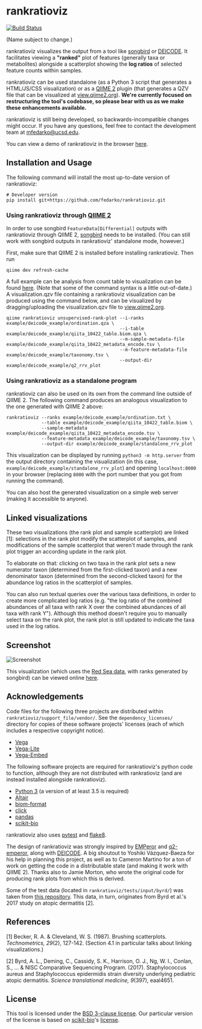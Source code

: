 # rankratioviz
[![Build Status](https://travis-ci.org/fedarko/rankratioviz.svg?branch=master)](https://travis-ci.org/fedarko/rankratioviz)

(Name subject to change.)

rankratioviz visualizes the output from a tool like
[songbird](https://github.com/mortonjt/songbird) or
[DEICODE](https://github.com/biocore/DEICODE). It facilitates viewing
a __"ranked"__ plot of features (generally taxa or metabolites) alongside
a scatterplot showing the __log ratios__ of selected feature counts within samples.

rankratioviz can be used standalone (as a Python 3 script that generates a
HTML/JS/CSS visualization) or as a [QIIME 2](https://qiime2.org/) plugin (that generates a QZV file that can be visualized at [view.qiime2.org](https://view.qiime2.org/)).
**We're
currently focused on restructuring the tool's codebase, so please bear with us as
we make these enhancements available.**

rankratioviz is still being developed, so backwards-incompatible changes might
occur. If you have any questions, feel free to contact the development team at
[mfedarko@ucsd.edu](mailto:mfedarko@ucsd.edu).

You can view a demo of rankratioviz in the browser [here](https://fedarko.github.io/rrv/).

## Installation and Usage

The following command will install the most up-to-date version of rankratioviz:
```
# Developer version
pip install git+https://github.com/fedarko/rankratioviz.git
```

### Using rankratioviz through [QIIME 2](https://qiime2.org/)

In order to use songbird `FeatureData[Differential]` outputs with rankratioviz
through QIIME 2, [songbird](https://github.com/mortonjt/songbird/) needs to be
installed. (You can still work with songbird outputs in rankratioviz'
standalone mode, however.)

First, make sure that QIIME 2 is installed before installing rankratioviz.
Then run

```
qiime dev refresh-cache
```

A full example can be analysis from count table to visualization can be found
[here](https://github.com/fedarko/rankratioviz/blob/master/example/deicode_all.ipynb).
(Note that some of the command syntax is a little out-of-date.)
A visualization.qzv file containing a rankratioviz visualization
can be produced using the command below, and can be visualized by dragging/uploading
the visualization.qzv file to
[view.qiime2.org](https://view.qiime2.org/).

```
qiime rankratioviz unsupervised-rank-plot --i-ranks example/deicode_example/ordination.qza \
                                          --i-table example/deicode_example/qiita_10422_table.biom.qza \
                                          --m-sample-metadata-file example/deicode_example/qiita_10422_metadata_encode.tsv \
                                          --m-feature-metadata-file example/deicode_example/taxonomy.tsv \
                                          --output-dir example/deicode_example/q2_rrv_plot
```

### Using rankratioviz as a standalone program

rankratioviz can also be used on its own from the command line outside of QIIME 2.
The following command produces an analogous visualization to the one generated
with QIIME 2 above:

```
rankratioviz --ranks example/deicode_example/ordination.txt \
             --table example/deicode_example/qiita_10422_table.biom \
             --sample-metadata example/deicode_example/qiita_10422_metadata_encode.tsv \
             --feature-metadata example/deicode_example/taxonomy.tsv \
             --output-dir example/deicode_example/standalone_rrv_plot
```

This visualization can be displayed by running `python3 -m http.server` from
the output directory containing the visualization (in this case,
`example/deicode_example/standalone_rrv_plot`) and opening `localhost:8000` in
your browser (replacing `8000` with the port number that you got from running
the command).

You can also host the generated visualization on a simple web server (making it
accessible to anyone).

## Linked visualizations
These two visualizations (the rank plot and sample scatterplot) are linked [1]:
selections in the rank plot modify the scatterplot of samples, and
modifications of the sample scatterplot that weren't made through the rank plot
trigger an according update in the rank plot.

To elaborate on that: clicking on two taxa in the rank plot sets a new
numerator taxon (determined from the first-clicked taxon) and a new denominator
taxon (determined from the second-clicked taxon) for the abundance log ratios
in the scatterplot of samples.

You can also run textual queries over the various taxa definitions, in order to
create more complicated log ratios
(e.g. "the log ratio of the combined abundances of all
taxa with rank X over the combined abundances of all taxa with rank Y").
Although this method doesn't require you to manually select taxa on the rank
plot, the rank plot is still updated to indicate the taxa used in the log
ratios.

## Screenshot

![Screenshot](https://github.com/fedarko/rankratioviz/blob/master/screenshots/redsea_data.png)

This visualization (which uses the [Red Sea data](https://www.ncbi.nlm.nih.gov/pmc/articles/PMC5315489/), with ranks generated by songbird) can be viewed online [here](https://view.qiime2.org/visualization/?type=html&src=https%3A%2F%2Fdl.dropbox.com%2Fs%2Ftai1wilcd8mcovd%2Fredsea_final_ish.qzv).

## Acknowledgements

Code files for the following three projects are distributed within
`rankratioviz/support_file/vendor/`.
See the `dependency_licenses/` directory for copies of these software projects'
licenses (each of which includes a respective copyright notice).
- [Vega](https://vega.github.io/vega/)
- [Vega-Lite](https://vega.github.io/vega-lite/)
- [Vega-Embed](https://github.com/vega/vega-embed)

The following software projects are required for rankratioviz's python code
to function, although they are not distributed with rankratioviz (and are
instead installed alongside rankratioviz).
- [Python 3](https://www.python.org/) (a version of at least 3.5 is required)
- [Altair](https://altair-viz.github.io/)
- [biom-format](http://biom-format.org/)
- [click](https://palletsprojects.com/p/click/)
- [pandas](https://pandas.pydata.org/)
- [scikit-bio](http://scikit-bio.org/)

rankratioviz also uses [pytest](https://docs.pytest.org/en/latest/) and
[flake8](http://flake8.pycqa.org/en/latest/).

The design of rankratioviz was strongly inspired by
[EMPeror](https://github.com/biocore/emperor) and
[q2-emperor](https://github.com/qiime2/q2-emperor/), along with
[DEICODE](https://github.com/biocore/DEICODE). A big shoutout to
Yoshiki Vázquez-Baeza for his help in planning this project, as well as to
Cameron Martino for a ton of work on getting the code in a distributable state
(and making it work with QIIME 2). Thanks also to Jamie Morton, who wrote the
original code for producing rank plots from which this is derived.

Some of the test data (located in `rankratioviz/tests/input/byrd/`) was taken
from [this repository](https://github.com/knightlab-analyses/reference-frames).
This data, in turn, originates from Byrd et al.'s 2017 study on atopic
dermatitis [2].

## References

[1] Becker, R. A. & Cleveland, W. S. (1987). Brushing scatterplots. _Technometrics, 29_(2), 127-142. (Section 4.1 in particular talks about linking visualizations.)

[2] Byrd, A. L., Deming, C., Cassidy, S. K., Harrison, O. J., Ng, W. I., Conlan, S., ... & NISC Comparative Sequencing Program. (2017). Staphylococcus aureus and Staphylococcus epidermidis strain diversity underlying pediatric atopic dermatitis. _Science translational medicine, 9_(397), eaal4651.

## License

This tool is licensed under the [BSD 3-clause license](https://en.wikipedia.org/wiki/BSD_licenses#3-clause_license_(%22BSD_License_2.0%22,_%22Revised_BSD_License%22,_%22New_BSD_License%22,_or_%22Modified_BSD_License%22)).
Our particular version of the license is based on [scikit-bio](https://github.com/biocore/scikit-bio)'s [license](https://github.com/biocore/scikit-bio/blob/master/COPYING.txt).
